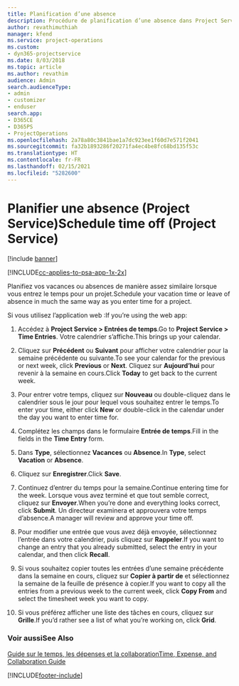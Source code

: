 ```yaml
---
title: Planification d’une absence
description: Procédure de planification d’une absence dans Project Service
author: revathimuthiah
manager: kfend
ms.service: project-operations
ms.custom:
- dyn365-projectservice
ms.date: 8/03/2018
ms.topic: article
ms.author: revathim
audience: Admin
search.audienceType:
- admin
- customizer
- enduser
search.app:
- D365CE
- D365PS
- ProjectOperations
ms.openlocfilehash: 2a78a80c3841bae1a7dc923ee1f60d7e571f2041
ms.sourcegitcommit: fa32b1893286f20271fa4ec4be8fc68bd135f53c
ms.translationtype: HT
ms.contentlocale: fr-FR
ms.lasthandoff: 02/15/2021
ms.locfileid: "5282600"
---
```

# <a name="schedule-time-off-project-service"></a><span data-ttu-id="7656c-103">Planifier une absence (Project Service)</span><span class="sxs-lookup"><span data-stu-id="7656c-103">Schedule time off (Project Service)</span></span>

[!include [banner](../includes/psa-now-project-operations.md)]

[!INCLUDE[cc-applies-to-psa-app-1x-2x](../includes/cc-applies-to-psa-app-1x-2x.md)]

<span data-ttu-id="7656c-104">Planifiez vos vacances ou absences de manière assez similaire lorsque vous entrez le temps pour un projet.</span><span class="sxs-lookup"><span data-stu-id="7656c-104">Schedule your vacation time or leave of absence in much the same way as you enter time for a project.</span></span>  
  
 <span data-ttu-id="7656c-105">Si vous utilisez l’application web :</span><span class="sxs-lookup"><span data-stu-id="7656c-105">If you’re using the web app:</span></span>  
  
1.  <span data-ttu-id="7656c-106">Accédez à **Project Service > Entrées de temps**.</span><span class="sxs-lookup"><span data-stu-id="7656c-106">Go to **Project Service > Time Entries**.</span></span> <span data-ttu-id="7656c-107">Votre calendrier s’affiche.</span><span class="sxs-lookup"><span data-stu-id="7656c-107">This brings up your calendar.</span></span>  
  
2.  <span data-ttu-id="7656c-108">Cliquez sur **Précédent** ou **Suivant** pour afficher votre calendrier pour la semaine précédente ou suivante.</span><span class="sxs-lookup"><span data-stu-id="7656c-108">To see your calendar for the previous or next week, click **Previous** or **Next**.</span></span> <span data-ttu-id="7656c-109">Cliquez sur **Aujourd’hui** pour revenir à la semaine en cours.</span><span class="sxs-lookup"><span data-stu-id="7656c-109">Click **Today** to get back to the current week.</span></span>  
  
3.  <span data-ttu-id="7656c-110">Pour entrer votre temps, cliquez sur **Nouveau** ou double-cliquez dans le calendrier sous le jour pour lequel vous souhaitez entrer le temps.</span><span class="sxs-lookup"><span data-stu-id="7656c-110">To enter your time, either click **New** or double-click in the calendar under the day you want to enter time for.</span></span>  
  
4.  <span data-ttu-id="7656c-111">Complétez les champs dans le formulaire **Entrée de temps**.</span><span class="sxs-lookup"><span data-stu-id="7656c-111">Fill in the fields in the **Time Entry** form.</span></span>  
  
5.  <span data-ttu-id="7656c-112">Dans **Type**, sélectionnez **Vacances** ou **Absence**.</span><span class="sxs-lookup"><span data-stu-id="7656c-112">In **Type**, select **Vacation** or **Absence**.</span></span>  
  
6.  <span data-ttu-id="7656c-113">Cliquez sur **Enregistrer**.</span><span class="sxs-lookup"><span data-stu-id="7656c-113">Click **Save**.</span></span>  
  
7.  <span data-ttu-id="7656c-114">Continuez d’entrer du temps pour la semaine.</span><span class="sxs-lookup"><span data-stu-id="7656c-114">Continue entering time for the week.</span></span> <span data-ttu-id="7656c-115">Lorsque vous avez terminé et que tout semble correct, cliquez sur **Envoyer**.</span><span class="sxs-lookup"><span data-stu-id="7656c-115">When you’re done and everything looks correct, click **Submit**.</span></span> <span data-ttu-id="7656c-116">Un directeur examinera et approuvera votre temps d’absence.</span><span class="sxs-lookup"><span data-stu-id="7656c-116">A manager will review and approve your time off.</span></span>  
  
8.  <span data-ttu-id="7656c-117">Pour modifier une entrée que vous avez déjà envoyée, sélectionnez l’entrée dans votre calendrier, puis cliquez sur **Rappeler**.</span><span class="sxs-lookup"><span data-stu-id="7656c-117">If you want to change an entry that you already submitted, select the entry in your calendar, and then click **Recall**.</span></span>  
  
9. <span data-ttu-id="7656c-118">Si vous souhaitez copier toutes les entrées d’une semaine précédente dans la semaine en cours, cliquez sur **Copier à partir de** et sélectionnez la semaine de la feuille de présence à copier.</span><span class="sxs-lookup"><span data-stu-id="7656c-118">If you want to copy all the entries from a previous week to the current week, click **Copy From** and select the timesheet week you want to copy.</span></span>  
  
10. <span data-ttu-id="7656c-119">Si vous préférez afficher une liste des tâches en cours, cliquez sur **Grille**.</span><span class="sxs-lookup"><span data-stu-id="7656c-119">If you’d rather see a list of what you’re working on, click **Grid**.</span></span>  
  
### <a name="see-also"></a><span data-ttu-id="7656c-120">Voir aussi</span><span class="sxs-lookup"><span data-stu-id="7656c-120">See Also</span></span>  
 [<span data-ttu-id="7656c-121">Guide sur le temps, les dépenses et la collaboration</span><span class="sxs-lookup"><span data-stu-id="7656c-121">Time, Expense, and Collaboration Guide</span></span>](../psa/time-expense-collaboration-guide.md)


[!INCLUDE[footer-include](../includes/footer-banner.md)]